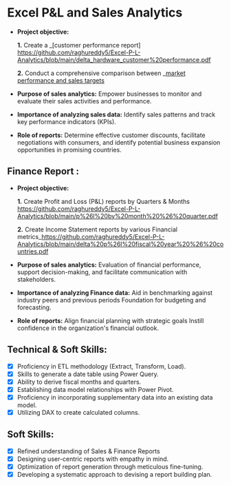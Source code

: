 # Excel P&L and Sales Analytics
- **Project objective:** 

    **1.** Create a _[customer performance report] https://github.com/raghureddy5/Excel-P-L-Analytics/blob/main/delta_hardware_customer%20performance.pdf
  
    **2.** Conduct a comprehensive comparison between _[market performance and sales targets](https://github.com/raghureddy5/Excel-P-L-Analytics/blob/main/delta%20electronics%20target%20report.pdf)
- **Purpose of sales analytics:** Empower businesses to monitor and evaluate their sales activities and performance.

- **Importance of analyzing sales data:** Identify sales patterns and track key performance indicators (KPIs).

- **Role of reports:** Determine effective customer discounts, facilitate negotiations with consumers, and identify potential business expansion opportunities in promising countries.


## Finance Report :

- **Project objective:** 

    **1.** Create Profit and Loss (P&L) reports by Quarters & Months https://github.com/raghureddy5/Excel-P-L-Analytics/blob/main/p%26l%20by%20month%20%26%20quarter.pdf

   **2.** Create Income Statement reports by various Financial metrics_https://github.com/raghureddy5/Excel-P-L-Analytics/blob/main/delta%20p%26l%20fiscal%20year%20%26%20countries.pdf

- **Purpose of sales analytics:** Evaluation of financial performance, support decision-making, and facilitate communication with stakeholders.

- **Importance of analyzing Finance data:** Aid in benchmarking against industry peers and previous periods Foundation for budgeting and forecasting.

- **Role of reports:** Align financial planning with strategic goals Instill confidence in the organization's financial outlook.


## Technical & Soft Skills:
- [x]	Proficiency in ETL methodology (Extract, Transform, Load).
- [x]	Skills to generate a date table using Power Query.
- [x]	Ability to derive fiscal months and quarters.
- [x]	Establishing data model relationships with Power Pivot.
- [x]	Proficiency in incorporating supplementary data into an existing data model.
- [x]	Utilizing DAX to create calculated columns.

## Soft Skills:
- [x]	Refined understanding of Sales & Finance Reports
- [x]	Designing user-centric reports with empathy in mind.
- [x]	Optimization of report generation through meticulous fine-tuning.
- [x]	Developing a systematic approach to devising a report building plan.
